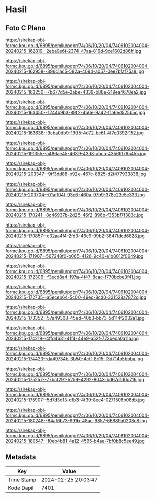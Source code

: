 # Hasil

## Foto C Plano

https://sirekap-obj-formc.kpu.go.id/6895/pemilu/pdpr/74/06/10/20/04/7406102004004-20240215-162819--2eba9e6f-2374-47aa-816d-9ce1602d86ff.jpg

https://sirekap-obj-formc.kpu.go.id/6895/pemilu/pdpr/74/06/10/20/04/7406102004004-20240215-162958--396c1ac5-582a-4094-a057-0ee7bfaf75a8.jpg

https://sirekap-obj-formc.kpu.go.id/6895/pemilu/pdpr/74/06/10/20/04/7406102004004-20240215-163250--7b677d5e-2abe-4339-b88e-219ea4678ea2.jpg

https://sirekap-obj-formc.kpu.go.id/6895/pemilu/pdpr/74/06/10/20/04/7406102004004-20240215-163450--1244b9b3-89f2-4b6e-9a42-f1a6ed525b5c.jpg

https://sirekap-obj-formc.kpu.go.id/6895/pemilu/pdpr/74/06/10/20/04/7406102004004-20240215-163638--9cba0db9-1905-4d72-bc6f-4f7e0392f152.jpg

https://sirekap-obj-formc.kpu.go.id/6895/pemilu/pdpr/74/06/10/20/04/7406102004004-20240215-191355--a486ae45-4639-43d8-abca-43569f765455.jpg

https://sirekap-obj-formc.kpu.go.id/6895/pemilu/pdpr/74/06/10/20/04/7406102004004-20240215-203347--9ff3dd88-b92e-467c-8825-d2f477933838.jpg

https://sirekap-obj-formc.kpu.go.id/6895/pemilu/pdpr/74/06/10/20/04/7406102004004-20240215-203704--01aff04f-93c6-460a-97b9-378c23e5c333.jpg

https://sirekap-obj-formc.kpu.go.id/6895/pemilu/pdpr/74/06/10/20/04/7406102004004-20240215-170241--8c46937b-2d25-46f2-896b-f353bf7f383c.jpg

https://sirekap-obj-formc.kpu.go.id/6895/pemilu/pdpr/74/06/10/20/04/7406102004004-20240215-170857--c32aa4f4-2fd3-46c9-99b2-3847fdcd6828.jpg

https://sirekap-obj-formc.kpu.go.id/6895/pemilu/pdpr/74/06/10/20/04/7406102004004-20240215-171907--567248f0-b065-4126-9c40-e1b8012f0649.jpg

https://sirekap-obj-formc.kpu.go.id/6895/pemilu/pdpr/74/06/10/20/04/7406102004004-20240215-172306--f3ecd8a4-197a-4f47-8cac-f770bcbe3f41.jpg

https://sirekap-obj-formc.kpu.go.id/6895/pemilu/pdpr/74/06/10/20/04/7406102004004-20240215-172735--a5eceb64-5c00-49ec-8cd0-331528a7872d.jpg

https://sirekap-obj-formc.kpu.go.id/6895/pemilu/pdpr/74/06/10/20/04/7406102004004-20240215-173352--57a49308-45ad-40b3-bb73-5d114f2032a1.jpg

https://sirekap-obj-formc.kpu.go.id/6895/pemilu/pdpr/74/06/10/20/04/7406102004004-20240215-174219--4ffd4631-41f4-44e9-a52f-773beda0a11a.jpg

https://sirekap-obj-formc.kpu.go.id/6895/pemilu/pdpr/74/06/10/20/04/7406102004004-20240215-174423--da49734b-3b50-4cff-8c15-f3d714b5bbba.jpg

https://sirekap-obj-formc.kpu.go.id/6895/pemilu/pdpr/74/06/10/20/04/7406102004004-20240215-175257--77bcf291-5259-4292-8043-bd67d1d0d716.jpg

https://sirekap-obj-formc.kpu.go.id/6895/pemilu/pdpr/74/06/10/20/04/7406102004004-20240215-175907--5d7d3d13-dfb3-4f39-8ee4-0271506b08db.jpg

https://sirekap-obj-formc.kpu.go.id/6895/pemilu/pdpr/74/06/10/20/04/7406102004004-20240215-180248--84af6b73-991b-48ac-9857-66889a0208c8.jpg

https://sirekap-obj-formc.kpu.go.id/6895/pemilu/pdpr/74/06/10/20/04/7406102004004-20240215-180547--10eb4b81-4a12-4595-b4ae-7bf0b8c5ee49.jpg


## Metadata

| Key        | Value               |
| ---------- | ------------------- |
| Time Stamp | 2024-02-25 20:03:47 |
| Kode Dapil | 7401                |



